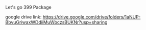 Let's go 399 Package

google drive link: https://drive.google.com/drive/folders/1aNUP-BbvuGriwaxWDdiiMuWbczsBUKNr?usp=sharing 